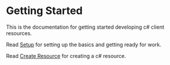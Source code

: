 # Getting Started

This is the documentation for getting started developing c# client resources.

Read [Setup](client/setup.md) for setting up the basics and getting ready for work.

Read [Create Resource](client/create-resource.md) for creating a c# resource.